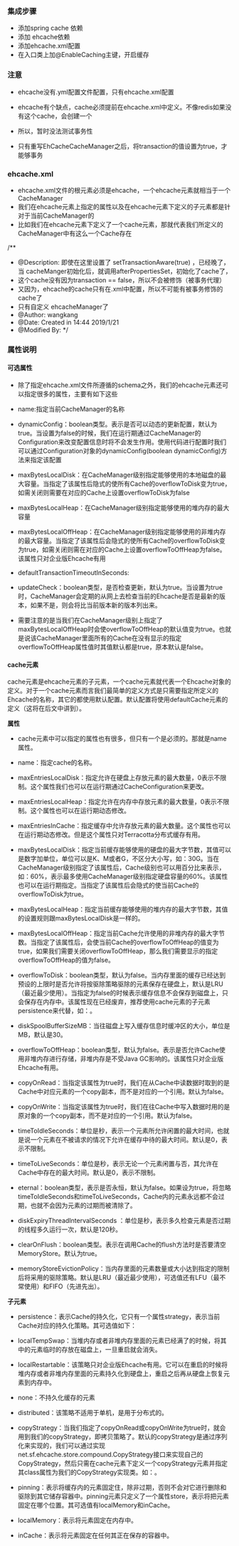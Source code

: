 ### 集成步骤
- 添加spring cache 依赖
- 添加 ehcache依赖
- 添加ehcache.xml配置
- 在入口类上加@EnableCaching主键，开启缓存


### 注意
- ehcache没有.yml配置文件配置，只有ehcache.xml配置
- ehcache有个缺点，cache必须提前在ehcache.xml中定义。不像redis如果没有这个cache，会创建一个
- 所以，暂时没法测试事务性

- 只有重写EhCacheCacheManager之后，将transaction的值设置为true，才能够事务

### ehcache.xml
- ehcache.xml文件的根元素必须是ehcache，一个ehcache元素就相当于一个CacheManager
- 我们在ehcache元素上指定的属性以及在ehcache元素下定义的子元素都是针对于当前CacheManager的
- 比如我们在ehcache元素下定义了一个cache元素，那就代表我们所定义的CacheManager中有这么一个Cache存在


/**
 * @Description: 即使在这里设置了 setTransactionAware(true) ，已经晚了，当 cacheManger初始化后，就调用afterPropertiesSet，初始化了cache了，
 * 这个cache没有因为transaction == false，所以不会被修饰（被事务代理）
 * 又因为，ehcache的cache只有在.xml中配置，所以不可能有被事务修饰的cache了
 * 只有自定义 ehcacheManager了
 * @Author: wangkang
 * @Date: Created in 14:44 2019/1/21
 * @Modified By:
 */



### 属性说明
#### 可选属性

- 除了指定ehcache.xml文件所遵循的schema之外，我们的ehcache元素还可以指定很多的属性，主要有如下这些
- name:指定当前CacheManager的名称
- dynamicConfig：boolean类型。表示是否可以动态的更新配置，默认为true。当设置为false的时候，我们在运行期通过CacheManager的Configuration来改变配置信息时将不会发生作用。使用代码进行配置时我们可以通过Configuration对象的dynamicConfig(boolean dynamicConfig)方法来指定该配置
- maxBytesLocalDisk：在CacheManager级别指定能够使用的本地磁盘的最大容量。当指定了该属性后隐式的使所有Cache的overflowToDisk变为true，如需关闭则需要在对应的Cache上设置overflowToDisk为false
- maxBytesLocalHeap：在CacheManager级别指定能够使用的堆内存的最大容量


- maxBytesLocalOffHeap：在CacheManager级别指定能够使用的非堆内存的最大容量。当指定了该属性后会隐式的使所有Cache的overflowToDisk变为true，如需关闭则需在对应的Cache上设置overflowToOffHeap为false。该属性只对企业版Ehcache有用
- defaultTransactionTimeoutInSeconds:
- updateCheck：boolean类型，是否检查更新，默认为true。当设置为true时，CacheManager会定期的从网上去检查当前的Ehcache是否是最新的版本，如果不是，则会将比当前版本新的版本列出来。
- 需要注意的是当我们在CacheManager级别上指定了maxBytesLocalOffHeap时会使overflowToOffHeap的默认值变为true。也就是说该CacheManager里面所有的Cache在没有显示的指定overflowToOffHeap属性值时其值默认都是true，原本默认是false。

#### cache元素
cache元素是ehcache元素的子元素，一个cache元素就代表一个Ehcache对象的定义。对于一个cache元素而言我们最简单的定义方式是只需要指定所定义的Ehcache的名称，其它的都使用默认配置。默认配置将使用defaultCache元素的定义（这将在后文中讲到）。

**属性**
- cache元素中可以指定的属性也有很多，但只有一个是必须的。那就是name属性。
- name：指定cache的名称。
- maxEntriesLocalDisk：指定允许在硬盘上存放元素的最大数量，0表示不限制。这个属性我们也可以在运行期通过CacheConfiguration来更改。
- maxEntriesLocalHeap：指定允许在内存中存放元素的最大数量，0表示不限制。这个属性也可以在运行期动态修改。
- maxEntriesInCache：指定缓存中允许存放元素的最大数量。这个属性也可以在运行期动态修改。但是这个属性只对Terracotta分布式缓存有用。


- maxBytesLocalDisk：指定当前缓存能够使用的硬盘的最大字节数，其值可以是数字加单位，单位可以是K、M或者G，不区分大小写，如：30G。当在CacheManager级别指定了该属性后，Cache级别也可以用百分比来表示，如：60%，表示最多使用CacheManager级别指定硬盘容量的60%。该属性也可以在运行期指定。当指定了该属性后会隐式的使当前Cache的overflowToDisk为true。
- maxBytesLocalHeap：指定当前缓存能够使用的堆内存的最大字节数，其值的设置规则跟maxBytesLocalDisk是一样的。
- maxBytesLocalOffHeap：指定当前Cache允许使用的非堆内存的最大字节数。当指定了该属性后，会使当前Cache的overflowToOffHeap的值变为true，如果我们需要关闭overflowToOffHeap，那么我们需要显示的指定overflowToOffHeap的值为false。
- overflowToDisk：boolean类型，默认为false。当内存里面的缓存已经达到预设的上限时是否允许将按驱除策略驱除的元素保存在硬盘上，默认是LRU（最近最少使用）。当指定为false的时候表示缓存信息不会保存到磁盘上，只会保存在内存中。该属性现在已经废弃，推荐使用cache元素的子元素persistence来代替，如：<persistence strategy=”localTempSwap”/>。
- diskSpoolBufferSizeMB：当往磁盘上写入缓存信息时缓冲区的大小，单位是MB，默认是30。


- overflowToOffHeap：boolean类型，默认为false。表示是否允许Cache使用非堆内存进行存储，非堆内存是不受Java GC影响的。该属性只对企业版Ehcache有用。
- copyOnRead：当指定该属性为true时，我们在从Cache中读数据时取到的是Cache中对应元素的一个copy副本，而不是对应的一个引用。默认为false。
- copyOnWrite：当指定该属性为true时，我们在往Cache中写入数据时用的是原对象的一个copy副本，而不是对应的一个引用。默认为false。
- timeToIdleSeconds：单位是秒，表示一个元素所允许闲置的最大时间，也就是说一个元素在不被请求的情况下允许在缓存中待的最大时间。默认是0，表示不限制。
- timeToLiveSeconds：单位是秒，表示无论一个元素闲置与否，其允许在Cache中存在的最大时间。默认是0，表示不限制。


- eternal：boolean类型，表示是否永恒，默认为false。如果设为true，将忽略timeToIdleSeconds和timeToLiveSeconds，Cache内的元素永远都不会过期，也就不会因为元素的过期而被清除了。
- diskExpiryThreadIntervalSeconds ：单位是秒，表示多久检查元素是否过期的线程多久运行一次，默认是120秒。
- clearOnFlush：boolean类型。表示在调用Cache的flush方法时是否要清空MemoryStore。默认为true。
- memoryStoreEvictionPolicy：当内存里面的元素数量或大小达到指定的限制后将采用的驱除策略。默认是LRU（最近最少使用），可选值还有LFU（最不常使用）和FIFO（先进先出）。

 
**子元素**
- persistence：表示Cache的持久化，它只有一个属性strategy，表示当前Cache对应的持久化策略。其可选值如下：
- localTempSwap：当堆内存或者非堆内存里面的元素已经满了的时候，将其中的元素临时的存放在磁盘上，一旦重启就会消失。
- localRestartable：该策略只对企业版Ehcache有用。它可以在重启的时候将堆内存或者非堆内存里面的元素持久化到硬盘上，重启之后再从硬盘上恢复元素到内存中。
- none：不持久化缓存的元素
- distributed：该策略不适用于单机，是用于分布式的。


- copyStrategy：当我们指定了copyOnRead或copyOnWrite为true时，就会用到我们的copyStrategy，即拷贝策略了。默认的copyStrategy是通过序列化来实现的，我们可以通过实现net.sf.ehcache.store.compound.CopyStrategy接口来实现自己的CopyStrategy，然后只需在cache元素下定义一个copyStrategy元素并指定其class属性为我们的CopyStrategy实现类。如：<copyStrategy class="xxx.xxx.xxx"/>。
- pinning：表示将缓存内的元素固定住，除非过期，否则不会对它进行删除和驱除到其它储存容器中。pinning元素只定义了一个属性store，表示将把元素固定在哪个位置。其可选值有localMemory和inCache。
- localMemory：表示将元素固定在内存中。
- inCache：表示将元素固定在任何其正在保存的容器中。